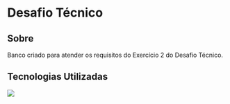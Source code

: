 <H1> Desafio Técnico </H1>

<H2> Sobre </H2>
<p> Banco criado para atender os requisitos do Exercício 2 do Desafio Técnico.</p>

<h2> Tecnologias Utilizadas </h2>
<div><img src="https://img.shields.io/badge/PostgreSQL-00BFFF?style=for-the-badge&logo=javascript&logoColor=black"></div>

